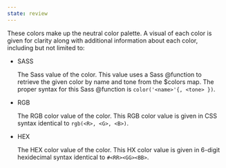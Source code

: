 ```yaml
---
state: review
---
```


These colors make up the neutral color palette. A visual of each color is given for clarity along with additional information about each color, including but not limited to:

- SASS

  The Sass value of the color. This value uses a Sass @function to retrieve the given color by name and tone from the $colors map. The proper syntax for this Sass @function is `color('<name>'{, <tone> })`.

- RGB

  The RGB color value of the color. This RGB color value is given in CSS syntax identical to `rgb(<R>, <G>, <B>)`.

- HEX

  The HEX color value of the color. This HX color value is given in 6-digit hexidecimal syntax identical to `#<RR><GG><BB>`.